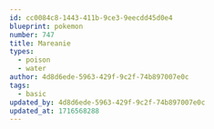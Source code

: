 ```yaml
---
id: cc0084c8-1443-411b-9ce3-9eecdd45d0e4
blueprint: pokemon
number: 747
title: Mareanie
types:
  - poison
  - water
author: 4d8d6ede-5963-429f-9c2f-74b897007e0c
tags:
  - basic
updated_by: 4d8d6ede-5963-429f-9c2f-74b897007e0c
updated_at: 1716568288
---
```

